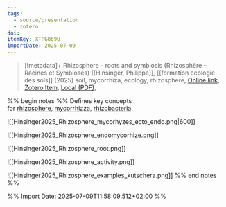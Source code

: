 ```yaml
---
tags:
  - source/presentation
  - zotero
doi: 
itemKey: XTPG869U
importDate: 2025-07-09
---
```

>[!metadata]+
> Rhizosphere - roots and symbiosis (Rhizosphère – Racines et Symbioses)
> [[Hinsinger, Philippe]], 
> [[formation ecologie des sols]] (2025)
> soil, mycorrhiza, ecology, rhizosphere, 
> [Online link](), [Zotero Item](zotero://select/library/items/XTPG869U), [Local (PDF)](file://C:/Users/aburg/Documents/references/zotero/storage/C7RJ54LL/Hinsinger_RhizosphereRacines.pdf), 

%% begin notes %%
Defines key concepts for [rhizosphere](app://obsidian.md/rhizosphere), [mycorrhizza](app://obsidian.md/mycorrhizza), [rhizobacteria](app://obsidian.md/rhizobacteria).

![[Hinsinger2025_Rhizosphere_mycorhyzes_ecto_endo.png|600]]

![[Hinsinger2025_Rhizosphere_endomycorhize.png]]

![[Hinsinger2025_Rhizosphere_root.png]]

![[Hinsinger2025_Rhizosphere_activity.png]]

![[Hinsinger2025_Rhizosphere_examples_kutschera.png]]
%% end notes %%

%% Import Date: 2025-07-09T11:58:09.512+02:00 %%
